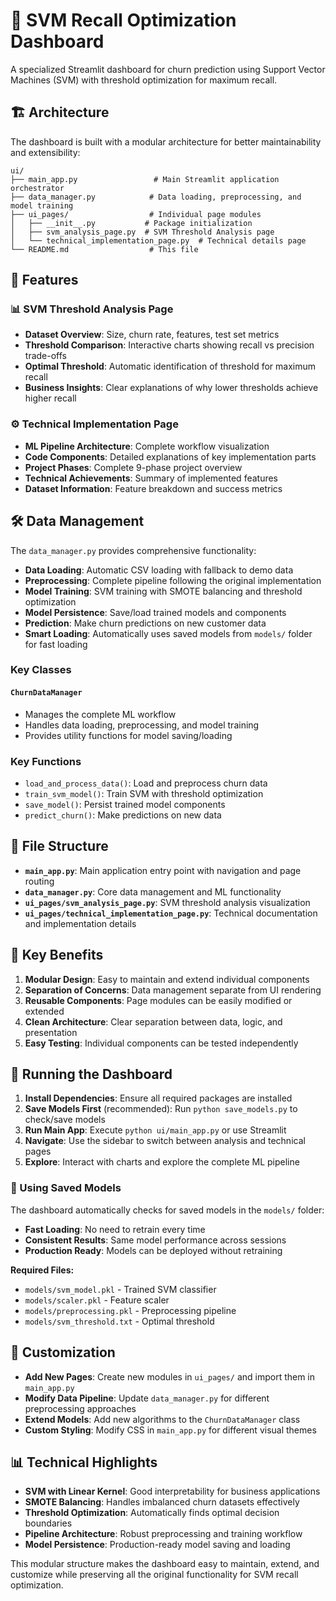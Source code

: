 # 🎯 SVM Recall Optimization Dashboard

A specialized Streamlit dashboard for churn prediction using Support Vector Machines (SVM) with threshold optimization for maximum recall.

## 🏗️ Architecture

The dashboard is built with a modular architecture for better maintainability and extensibility:

```
ui/
├── main_app.py                 # Main Streamlit application orchestrator
├── data_manager.py            # Data loading, preprocessing, and model training
├── ui_pages/                  # Individual page modules
│   ├── __init__.py           # Package initialization
│   ├── svm_analysis_page.py  # SVM Threshold Analysis page
│   └── technical_implementation_page.py  # Technical details page
└── README.md                  # This file
```

## 🚀 Features

### 📊 SVM Threshold Analysis Page
- **Dataset Overview**: Size, churn rate, features, test set metrics
- **Threshold Comparison**: Interactive charts showing recall vs precision trade-offs
- **Optimal Threshold**: Automatic identification of threshold for maximum recall
- **Business Insights**: Clear explanations of why lower thresholds achieve higher recall

### ⚙️ Technical Implementation Page
- **ML Pipeline Architecture**: Complete workflow visualization
- **Code Components**: Detailed explanations of key implementation parts
- **Project Phases**: Complete 9-phase project overview
- **Technical Achievements**: Summary of implemented features
- **Dataset Information**: Feature breakdown and success metrics

## 🛠️ Data Management

The `data_manager.py` provides comprehensive functionality:

- **Data Loading**: Automatic CSV loading with fallback to demo data
- **Preprocessing**: Complete pipeline following the original implementation
- **Model Training**: SVM training with SMOTE balancing and threshold optimization
- **Model Persistence**: Save/load trained models and components
- **Prediction**: Make churn predictions on new customer data
- **Smart Loading**: Automatically uses saved models from `models/` folder for fast loading

### Key Classes

#### `ChurnDataManager`
- Manages the complete ML workflow
- Handles data loading, preprocessing, and model training
- Provides utility functions for model saving/loading

### Key Functions

- `load_and_process_data()`: Load and preprocess churn data
- `train_svm_model()`: Train SVM with threshold optimization
- `save_model()`: Persist trained model components
- `predict_churn()`: Make predictions on new data

## 📁 File Structure

- **`main_app.py`**: Main application entry point with navigation and page routing
- **`data_manager.py`**: Core data management and ML functionality
- **`ui_pages/svm_analysis_page.py`**: SVM threshold analysis visualization
- **`ui_pages/technical_implementation_page.py`**: Technical documentation and implementation details

## 🎯 Key Benefits

1. **Modular Design**: Easy to maintain and extend individual components
2. **Separation of Concerns**: Data management separate from UI rendering
3. **Reusable Components**: Page modules can be easily modified or extended
4. **Clean Architecture**: Clear separation between data, logic, and presentation
5. **Easy Testing**: Individual components can be tested independently

## 🚀 Running the Dashboard

1. **Install Dependencies**: Ensure all required packages are installed
2. **Save Models First** (recommended): Run `python save_models.py` to check/save models
3. **Run Main App**: Execute `python ui/main_app.py` or use Streamlit
4. **Navigate**: Use the sidebar to switch between analysis and technical pages
5. **Explore**: Interact with charts and explore the complete ML pipeline

### 💾 Using Saved Models

The dashboard automatically checks for saved models in the `models/` folder:
- **Fast Loading**: No need to retrain every time
- **Consistent Results**: Same model performance across sessions
- **Production Ready**: Models can be deployed without retraining

**Required Files:**
- `models/svm_model.pkl` - Trained SVM classifier
- `models/scaler.pkl` - Feature scaler
- `models/preprocessing.pkl` - Preprocessing pipeline
- `models/svm_threshold.txt` - Optimal threshold

## 🔧 Customization

- **Add New Pages**: Create new modules in `ui_pages/` and import them in `main_app.py`
- **Modify Data Pipeline**: Update `data_manager.py` for different preprocessing approaches
- **Extend Models**: Add new algorithms to the `ChurnDataManager` class
- **Custom Styling**: Modify CSS in `main_app.py` for different visual themes

## 📊 Technical Highlights

- **SVM with Linear Kernel**: Good interpretability for business applications
- **SMOTE Balancing**: Handles imbalanced churn datasets effectively
- **Threshold Optimization**: Automatically finds optimal decision boundaries
- **Pipeline Architecture**: Robust preprocessing and training workflow
- **Model Persistence**: Production-ready model saving and loading

This modular structure makes the dashboard easy to maintain, extend, and customize while preserving all the original functionality for SVM recall optimization.
